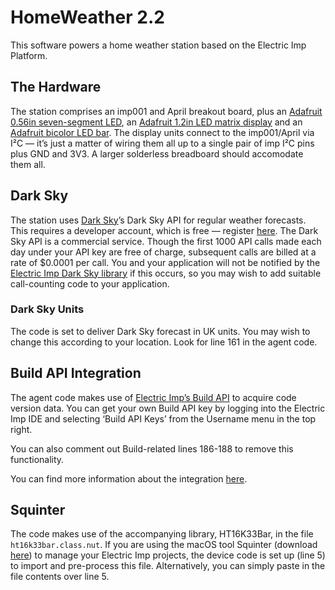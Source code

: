 # HomeWeather 2.2

This software powers a home weather station based on the Electric Imp Platform.

## The Hardware

The station comprises an imp001 and April breakout board, plus an [Adafruit 0.56in seven-segment LED](https://www.adafruit.com/products/878), an [Adafruit 1.2in LED matrix display](https://www.adafruit.com/products/1856) and an [Adafruit bicolor LED bar](https://www.adafruit.com/products/1721). The display units connect to the imp001/April via I&sup2;C &mdash; it’s just a matter of wiring them all up to a single pair of imp I&sup2;C pins plus GND and 3V3. A larger solderless breadboard should accomodate them all.

## Dark Sky

The station uses [Dark Sky](https://darksky.net/)’s Dark Sky API for regular weather forecasts. This requires a developer account, which is free &mdash; register [here](https://darksky.net/dev/register). The Dark Sky API is a commercial service. Though the first 1000 API calls made each day under your API key are free of charge, subsequent calls are billed at a rate of $0.0001 per call. You and your application will not be notified by the [Electric Imp Dark Sky library](https://electricimp.com/docs/libraries/webservices/darksky/) if this occurs, so you may wish to add suitable call-counting code to your application.

### Dark Sky Units

The code is set to deliver Dark Sky forecast in UK units. You may wish to change this according to your location. Look for line 161 in the agent code.

## Build API Integration

The agent code makes use of [Electric Imp’s Build API](https://electricimp.com/docs/buildapi/) to acquire code version data. You can get your own Build API key by logging into the Electric Imp IDE and selecting ‘Build API Keys’ from the Username menu in the top right.

You can also comment out Build-related lines 186-188 to remove this functionality.

You can find more information about the integration [here](https://electricimp.com/docs/libraries/utilities/buildapiagent/).

## Squinter

The code makes use of the accompanying library, HT16K33Bar, in the file `ht16k33bar.class.nut`. If you are using the macOS tool Squinter (download [here](https://electricimp.com/docs/attachments/squinter/squinter_1_0_119.zip)) to manage your Electric Imp projects, the device code is set up (line 5) to import and pre-process this file. Alternatively, you can simply paste in the file contents over line 5.